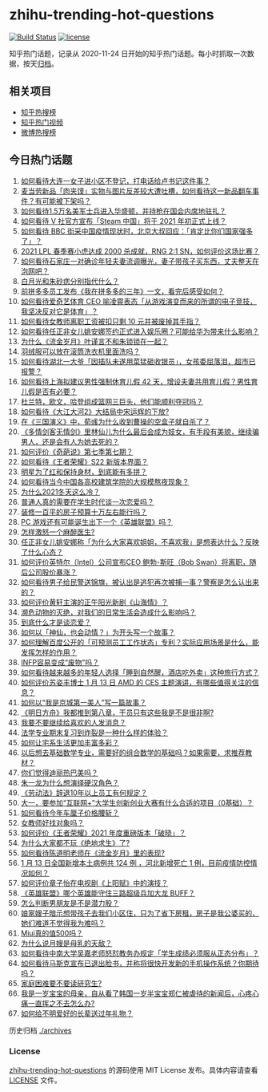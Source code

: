 # zhihu-trending-hot-questions

[![Build Status](https://github.com/justjavac/zhihu-trending-hot-questions/workflows/ci/badge.svg?branch=master)](https://github.com/justjavac/zhihu-trending-hot-questions/actions)
[![license](https://img.shields.io/github/license/justjavac/zhihu-trending-hot-questions)](https://github.com/justjavac/zhihu-trending-hot-questions/blob/master/LICENSE)

知乎热门话题，记录从 2020-11-24 日开始的知乎热门话题。每小时抓取一次数据，按天[归档](./archives)。

## 相关项目

- [知乎热搜榜](https://github.com/justjavac/zhihu-trending-top-search)
- [知乎热门视频](https://github.com/justjavac/zhihu-trending-hot-video)
- [微博热搜榜](https://github.com/justjavac/weibo-trending-hot-search)

## 今日热门话题

<!-- BEGIN -->
<!-- 最后更新时间 Fri Jan 15 2021 04:24:49 GMT+0800 (CST) -->
1. [如何看待大连一女子进小区不登记，打电话给卢书记这件事？](https://www.zhihu.com/question/439288218)
1. [麦当劳新品「肉夹馍」实物与图片反差较大遭吐槽，如何看待这一新品翻车事件？有可能被下架吗？](https://www.zhihu.com/question/439248049)
1. [如何看待1.5万名美军士兵进入华盛顿，并持枪在国会内席地驻扎？](https://www.zhihu.com/question/439312075)
1. [如何看待 V 社官方宣布「Steam 中国」将于 2021 年初正式上线？](https://www.zhihu.com/question/439282342)
1. [如何看待 BBC 街采中国疫情现状时，北京大叔回应：「肯定比你们国家强多了」？](https://www.zhihu.com/question/438984904)
1. [2021 LPL 春季赛小虎达成 2000 杀成就，RNG 2:1 SN，如何评价这场比赛？](https://www.zhihu.com/question/439402079)
1. [如何看待石家庄一对确诊年轻夫妻流调曝光，妻子带孩子买东西，丈夫整天在泡网吧？](https://www.zhihu.com/question/439251210)
1. [白月光和朱砂痣分别指代什么？](https://www.zhihu.com/question/65532582)
1. [前拼多多员工发布《我在拼多多的三年》一文，看完后感受如何？](https://www.zhihu.com/question/439063737)
1. [如何看待爱奇艺体育 CEO 喻凌霄表态「从游戏演变而来的所谓的电子竞技，我坚决反对它是体育」？](https://www.zhihu.com/question/439196241)
1. [如何看待女教师离职工资被扣只剩 10 元并被废掉其手指？](https://www.zhihu.com/question/439237387)
1. [如何看待任正非女儿姚安娜签约正式进入娱乐圈？可能给华为带来什么影响？](https://www.zhihu.com/question/439294411)
1. [为什么《流金岁月》叶谨言不和朱锁锁在一起？](https://www.zhihu.com/question/438949920)
1. [羽绒服可以放在滚筒洗衣机里面洗吗？](https://www.zhihu.com/question/19647632)
1. [如何看待湖北一大爷「因插队未遂用菜猛砸收银员」，女孩委屈落泪，超市已报警？](https://www.zhihu.com/question/438851187)
1. [如何看待上海拟建议男性强制休育儿假 42 天，增设夫妻共用育儿假？男性育儿假是否有必要？](https://www.zhihu.com/question/439358124)
1. [杜兰特，欧文，哈登组成篮网三巨头，他们能顺利夺冠吗？](https://www.zhihu.com/question/439281180)
1. [如何看待《大江大河2》大结局中宋运辉的下放?](https://www.zhihu.com/question/439114773)
1. [在《三国演义》中，荀彧为什么收到曹操的空盒子就自杀了？](https://www.zhihu.com/question/311331704)
1. [《多情剑客无情剑》里林仙儿为什么最后会成为妓女，有手段有美貌，继续骗男人，还是会有人为她去死的？](https://www.zhihu.com/question/438546657)
1. [如何评价《奇葩说》第七季第七期？](https://www.zhihu.com/question/439386008)
1. [如何看待《王者荣耀》S22 新版本界面？](https://www.zhihu.com/question/439307481)
1. [明星为了红和保持身材，到底能有多拼？](https://www.zhihu.com/question/283857656)
1. [如何看待当今中国各高校建筑学院的大规模熬夜现象？](https://www.zhihu.com/question/54494126)
1. [为什么2021冬天这么冷？](https://www.zhihu.com/question/438283132)
1. [普通人真的需要在学生时代谈一次恋爱吗？](https://www.zhihu.com/question/435315702)
1. [装修一百平的房子预算十万左右能行吗？](https://www.zhihu.com/question/382784210)
1. [PC 游戏还有可能诞生出下一个《英雄联盟》吗？](https://www.zhihu.com/question/438289572)
1. [怎样激怒一个麻醉医生?](https://www.zhihu.com/question/439251204)
1. [任正非女儿姚安娜称「为什么大家喜欢姐姐，不喜欢我」是想表达什么？反映了什么心态？](https://www.zhihu.com/question/439320167)
1. [如何评价英特尔（Intel）公司宣布CEO 鲍勃-斯旺（Bob Swan）将离职，随后公司股价暴涨？](https://www.zhihu.com/question/439257500)
1. [如何看待男子给民警送锦旗，被认出是逃犯再次被捕一事？警察是怎么认出来的？](https://www.zhihu.com/question/439287366)
1. [如何评价黄轩主演的正午阳光新剧《山海情》？](https://www.zhihu.com/question/438921219)
1. [濒危动物的灭绝，对我们的日常生活会造成什么影响吗？](https://www.zhihu.com/question/438844114)
1. [到底什么才是谈恋爱？](https://www.zhihu.com/question/383928922)
1. [如何以「神仙，也会动情？」为开头写一个故事？](https://www.zhihu.com/question/432901492)
1. [如何理解百度公开的「可预测员工工作状态」专利？实际应用场景是什么，能发挥怎样的作用？](https://www.zhihu.com/question/439209197)
1. [INFP容易变成“废物”吗？](https://www.zhihu.com/question/430991137)
1. [如何看待越来越多的年轻人选择「睡到自然醒，酒店吃外卖」这种旅行方式？](https://www.zhihu.com/question/439200189)
1. [如何评价苏姿丰博士 1 月 13 日 AMD 的 CES 主题演讲，有哪些值得关注的信息？](https://www.zhihu.com/question/439101664)
1. [如何以“我是京城第一美人”写一篇故事？](https://www.zhihu.com/question/437673871)
1. [《明日方舟》我都推到第八章，干员只有这些我是不是很非啊?](https://www.zhihu.com/question/438598763)
1. [我要不要继续给喜欢的人发消息？](https://www.zhihu.com/question/378353180)
1. [法学专业期末复习到炸裂是一种什么样的体验？](https://www.zhihu.com/question/53967205)
1. [如何让宅系生活更加丰富多彩？](https://www.zhihu.com/question/438846267)
1. [以后想去基础数学专业，需要好的组合数学的基础吗？如果需要，求推荐教材？](https://www.zhihu.com/question/438638592)
1. [你们觉得迪丽热巴美吗？](https://www.zhihu.com/question/437969038)
1. [朱一龙为什么想演绎硬汉角色？](https://www.zhihu.com/question/420157791)
1. [《劳动法》辞退10年以上员工有何规定？](https://www.zhihu.com/question/402682684)
1. [大一，要参加“互联网+”大学生创新创业大赛有什么合适的项目（0基础）？](https://www.zhihu.com/question/269104640)
1. [如何看待今年车厘子价格腰斩？](https://www.zhihu.com/question/438779172)
1. [女教师好找对象吗？](https://www.zhihu.com/question/62431356)
1. [如何评价《王者荣耀》2021 年度重磅版本「破晓」？](https://www.zhihu.com/question/439069949)
1. [为什么大家都不玩《绝地求生》了?](https://www.zhihu.com/question/333808959)
1. [如何看待陈道明老师在《流金岁月》里的表现?](https://www.zhihu.com/question/437771430)
1. [1 月 13 日全国新增本土病例共 124 例 ，河北新增死亡 1 例，目前疫情防控情况如何？](https://www.zhihu.com/question/439280608)
1. [如何评价章子怡在电视剧《上阳赋》中的演技？](https://www.zhihu.com/question/438453158)
1. [《英雄联盟》哪个英雄能守住三路超级兵加大龙 BUFF？](https://www.zhihu.com/question/388623994)
1. [怎么判断男朋友是不是潜力股？](https://www.zhihu.com/question/267186194)
1. [娘家嫂子暗示想带孩子去我们小区住，只为了省下房租，房子是我公婆买的，她们难道不觉得我为难吗？](https://www.zhihu.com/question/435567727)
1. [Miui真的值500吗？](https://www.zhihu.com/question/431417732)
1. [为什么说月嫂是母乳的天敌？](https://www.zhihu.com/question/324639526)
1. [如何看待中南大学吴嘉老师怒怼教务办规定「学生成绩必须服从正态分布」？](https://www.zhihu.com/question/439201836)
1. [如何看待马斯克宣布已退出脸书，并称将很快开发新的手机操作系统？你期待吗？](https://www.zhihu.com/question/439156465)
1. [家庭困难要不要读研究生?](https://www.zhihu.com/question/427363326)
1. [我是一岁宝宝的母亲，自从看了韩国一岁半宝宝郑仁被虐待的新闻后，心疼心痛一直挥之不去怎么办?](https://www.zhihu.com/question/438421071)
1. [如何给不明爱好的长辈送过年礼物？](https://www.zhihu.com/question/22900950)
<!-- END -->

历史归档 [./archives](./archives)

### License

[zhihu-trending-hot-questions](https://github.com/justjavac/zhihu-trending-hot-questions) 的源码使用 MIT License 发布。具体内容请查看 [LICENSE](./LICENSE) 文件。
